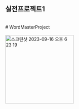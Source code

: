 ## 실전프로젝트1
<br/>
# WordMasterProject
<br/>
<br/>
<img width="216" alt="스크린샷 2023-09-16 오후 6 23 19" src="https://github.com/zzozzo0427/WordMasterProject/assets/126746783/06b82ea6-a16f-4caa-a9fe-fd0a1cb2d4e1">





